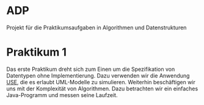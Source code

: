 # ADP

Projekt für die Praktikumsaufgaben in Algorithmen und Datenstrukturen

# Praktikum 1
Das erste Praktikum dreht sich zum Einen um die Spezifikation von Datentypen ohne Implementierung.
Dazu verwenden wir die Anwendung [USE](https://sourceforge.net/projects/useocl/ "UML-based Specification Environment"),
die es erlaubt UML-Modelle zu simulieren.
Weiterhin beschäftigen wir uns mit der Komplexität von Algorithmen. 
Dazu betrachten wir ein einfaches Java-Programm und messen seine Laufzeit.